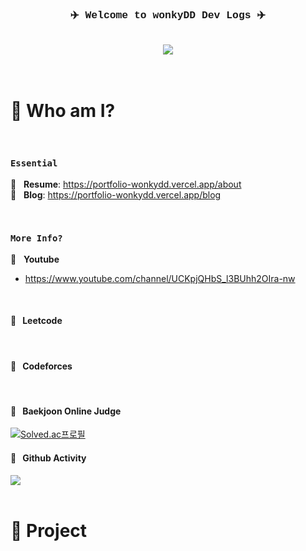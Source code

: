 <div align="center" style="font-family:courier;">
 
###  ✈️ Welcome to wonkyDD Dev Logs ✈️

  <br>

  <!-- ✅ 추가할것..!
  1. 한양대 홈페이지 배지
  2. notion resume 배지
  3. vercel hompage 배지

  1. img 폴더추가해서 내얼굴 왼쪽
  2. 배지들은 오른쪽에 배치
  -->

  <div> 
    <a href="https://velog.io/@wonkydd"><img src="https://img.shields.io/badge/wonkydd-3DDC84?style=flat-square&logo=Velog&logoColor=white"/></a>
  </div>



</div>

  
<!-- <a href="https://solved.ac/bekpshsc01"><img src="http://mazassumnida.wtf/api/mini/generate_badge?boj=bekpshsc01"/></a> -->



  

<br>
<br>


# 📝 Who am I?


<br>


### <code>Essential</code>


📌 &nbsp; **Resume**: https://portfolio-wonkydd.vercel.app/about    
📌 &nbsp; **Blog**: https://portfolio-wonkydd.vercel.app/blog     


<br>


### <code>More Info?</code>
📌 &nbsp; **Youtube**<br>
- https://www.youtube.com/channel/UCKpjQHbS_l3BUhh2OIra-nw  


<br>

<!-- #### <code>Leetcode</code> -->
#### 📌 &nbsp; **Leetcode**

<br>


<!-- #### <code>Codeforces</code> -->
#### 📌 &nbsp; **Codeforces**

<br>

<!-- #### <code>Baekjoon Online Judge</code> -->
#### 📌 &nbsp; **Baekjoon Online Judge**
[![Solved.ac프로필](http://mazassumnida.wtf/api/v2/generate_badge?boj=bekpshsc01)](https://solved.ac/bekpshsc01)
<!-- <div style="color: yellow"> asdf </div>-->


<!-- #### <code>Github Activity</code> -->
#### 📌 &nbsp; **Github Activity**
  <img src="https://github-readme-stats.vercel.app/api/top-langs/?username=wonkyDD&theme=dracula&exclude_repo=Computer-Science-Engineering&layout=compact&langs_count=10"/>
  
  
<!-- ✅ 추가할것..!
1. https://github.com/callensm 참고할것
-->


<br>
<br>


# 🚀 Project

<br>





